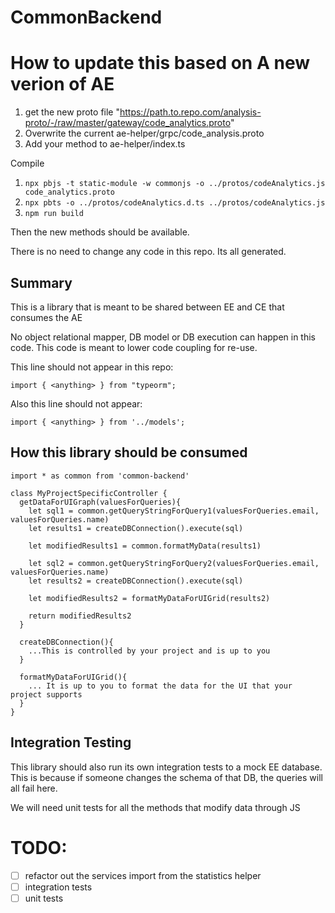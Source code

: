 # CommonBackend

# How to update this based on A new verion of AE

1. get the new proto file "https://path.to.repo.com/analysis-proto/-/raw/master/gateway/code_analytics.proto"
2. Overwrite the current ae-helper/grpc/code_analysis.proto
3. Add your method to ae-helper/index.ts

Compile

1. `npx pbjs -t static-module -w commonjs -o ../protos/codeAnalytics.js code_analytics.proto`
2. `npx pbts -o ../protos/codeAnalytics.d.ts ../protos/codeAnalytics.js`
3. `npm run build`

Then the new methods should be available.

There is no need to change any code in this repo. Its all generated.

## Summary

This is a library that is meant to be shared between EE and CE that consumes the AE

No object relational mapper, DB model or DB execution can happen in this code. This code is meant to lower code coupling for re-use.

This line should not appear in this repo:

`import { <anything> } from "typeorm";`

Also this line should not appear:

`import { <anything> } from '../models';`

## How this library should be consumed

```
import * as common from 'common-backend'

class MyProjectSpecificController {
  getDataForUIGraph(valuesForQueries){
    let sql1 = common.getQueryStringForQuery1(valuesForQueries.email, valuesForQueries.name)
    let results1 = createDBConnection().execute(sql)

    let modifiedResults1 = common.formatMyData(results1)

    let sql2 = common.getQueryStringForQuery2(valuesForQueries.email, valuesForQueries.name)
    let results2 = createDBConnection().execute(sql)

    let modifiedResults2 = formatMyDataForUIGrid(results2)

    return modifiedResults2
  }

  createDBConnection(){
    ...This is controlled by your project and is up to you
  }

  formatMyDataForUIGrid(){
    ... It is up to you to format the data for the UI that your project supports
  }
}
```

## Integration Testing

This library should also run its own integration tests to a mock EE database. This is because if someone changes the schema of that DB, the queries will all fail here.

We will need unit tests for all the methods that modify data through JS

# TODO:

- [ ] refactor out the services import from the statistics helper
- [ ] integration tests
- [ ] unit tests
